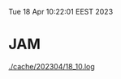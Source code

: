 Tue 18 Apr 10:22:01 EEST 2023
# JAM
<a href='./cache/202304/18_10.log'>./cache/202304/18_10.log</a>
